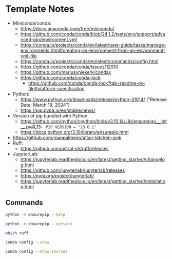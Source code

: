# Template Notes

- Miniconda/conda:
  - https://docs.anaconda.com/free/miniconda/
  - https://github.com/conda/conda/blob/24.1.2/tests/env/support/advanced-pip/environment.yml
  - https://conda.io/projects/conda/en/latest/user-guide/tasks/manage-environments.html#creating-an-environment-from-an-environment-yml-file
  - https://conda.io/projects/conda/en/latest/commands/config.html
  - https://github.com/conda/conda/issues/12010
  - https://github.com/mariusvniekerk/condax
  - https://github.com/conda/conda-lock:
    - https://github.com/conda/conda-lock?tab=readme-ov-file#platform-specification
- Python:
  - https://www.python.org/downloads/release/python-31014/ ("Release Date: March 19, 2024")
  - https://pip.pypa.io/en/stable/news/
- Version of pip bundled with Python:
  - https://github.com/python/cpython/blob/v3.10.14/Lib/ensurepip/__init__.py#L15: `_PIP_VERSION = "23.0.1"`
  - https://docs.python.org/3.10/library/ensurepip.html
- https://github.com/joaopalmeiro/altair-kitchen-sink
- Ruff:
  - https://github.com/astral-sh/ruff/releases
- JupyterLab:
  - https://jupyterlab.readthedocs.io/en/latest/getting_started/changelog.html
  - https://github.com/jupyterlab/jupyterlab/releases
  - https://pypi.org/project/jupyterlab/
  - https://jupyterlab.readthedocs.io/en/latest/getting_started/installation.html

## Commands

```bash
python -m ensurepip --help
```

```bash
python -m ensurepip --version
```

```bash
which ruff
```

```bash
conda config --show
```

```bash
conda config --show-sources
```
